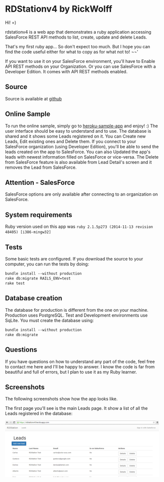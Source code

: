 # RDStationv4 by RickWolff

Hi! =)

rdstationv4 is a web app that demonstrates a ruby application accessing SalesForce REST API methods to list, create, update and delete Leads.

That's my first ruby app... So don't expect too much. But I hope you can find the code useful either for what to copy as for what not to!  ¬¬'

If you want to use it on your SalesForce environment, you'll have to Enable API REST methods on your Organization. Or you can use SalesForce with a Developer Edition. It comes with API REST methods enabled.

## Source

Source is available at [github](https://github.com/ricfwolff/rdstationv4)

## Online Sample

To run the online sample, simply go to [heroku-sample-app](https://rdstationv4.herokuapp.com/) and enjoy! :)
The user interface should be easy to understand and to use. The database is shared and it shows some Leads registered on it. You can Create new Leads, Edit existing ones and Delete them.
If you connect to your SalesForce organization (using Developer Edition), you'll be able to send the leads created on the app to SalesForce. You can also Updated the app's leads with newest information filled on SalesForce or vice-versa.
The Delete from SalesForce feature is also available from Lead Detail's screen and it removes the Lead from SalesForce.

## Attention - SalesForce

SalesForce options are only available after connecting to an organization on SalesForce.

## System requirements

Ruby version used on this app was `ruby 2.1.5p273 (2014-11-13 revision 48405) [i386-mingw32]`

## Tests

Some basic tests are configured. If you download the source to your computer, you can run the tests by doing:

```
bundle install --without production
rake db:migrate RAILS_ENV=test
rake test
```

## Database creation

The database for production is different from the one on your machine. Production uses PostgreSQL. Test and Development environments use SqLite. You must create the database using:

```
bundle install --without production
rake db:migrate
```

## Questions

If you have questions on how to understand any part of the code, feel free to contact me here and I'll be happy to answer. I know the code is far from beautiful and full of errors, but I plan to use it as my Ruby learner.

## Screenshots

The following screenshots show how the app looks like.

The first page you'll see is the main Leads page. It show a list of all the Leads registered in the database:

![leads_list](/ss/index.png)